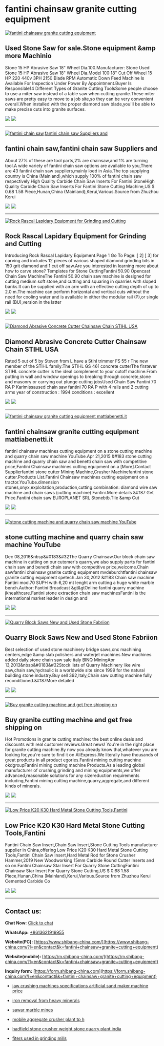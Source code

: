 # fantini chainsaw granite cutting equipment

<a href="https://swt.shibang-china.com/?l=en&img&k=fantini+chainsaw+granite+cutting+equipment" target="_blank">![fantini chainsaw granite cutting equipment](http://static.shibang-china.com/all-800x300/576.jpg)</a>

## Used Stone Saw for sale.Stone equipment &amp more Machinio
Stone 15 HP Abrasive Saw 18" Wheel Dia.100.Manufacturer: Stone Used Stone 15 HP Abrasive Saw 18" Wheel Dia.Model 100 18" Cut Off Wheel 15 HP 220 440v 3PH 2150 Blade RPM Automatic Down Feed Machine Is Available For Inspection Under Power By Appointment.Buyer Is Responsible14 Different Types of Granite Cutting ToolsSome people choose to use a miter saw instead of a table saw when cutting granite.These miter saws are pretty easy to move to a job site,so they can be very convenient overall.When installed with the proper diamond saw blade,you'll be able to make precise cuts into granite surfaces.


<a href="https://whatsapp.shibangsoft.com/WhatsApp.php" target="_blank" title="WhatsApp">![](http://static.shibang-china.com/icon/whatsapp.png)</a> <a href="https://swt.shibang-china.com/?l=en&icon&k=fantini+chainsaw+granite+cutting+equipment" target="_blank">![](http://static.shibang-china.com/icon/chat-en.png)</a>

---

<a href="https://swt.shibang-china.com/?l=en&img&k=fantini+chainsaw+granite+cutting+equipment" target="_blank">![fantini chain saw,fantini chain saw Suppliers and](http://static.shibang-china.com/all-800x300/741.jpg)</a>

## fantini chain saw,fantini chain saw Suppliers and
About 27% of these are tool parts,2% are chainsaw,and 1% are turning tool.A wide variety of fantini chain saw options are available to you,There are 43 fantini chain saw suppliers,mainly loed in Asia.The top supplying country is China (Mainland),which supply 100% of fantini chain saw respectively.High Quality Carbide Chain Saw Inserts For Fantini StoneHigh Quality Carbide Chain Saw Inserts For Fantini Stone Cutting Machine,US $ 0.68 1.58 Piece,Hunan,China (Mainland),Kerui,Various.Source from Zhuzhou Kerui


<a href="https://whatsapp.shibangsoft.com/WhatsApp.php" target="_blank" title="WhatsApp">![](http://static.shibang-china.com/icon/whatsapp.png)</a> <a href="https://swt.shibang-china.com/?l=en&icon&k=fantini+chainsaw+granite+cutting+equipment" target="_blank">![](http://static.shibang-china.com/icon/chat-en.png)</a>

---

<a href="https://swt.shibang-china.com/?l=en&img&k=fantini+chainsaw+granite+cutting+equipment" target="_blank">![Rock Rascal Lapidary Equipment for Grinding and Cutting](http://static.shibang-china.com/all-800x300/369.jpg)</a>

## Rock Rascal Lapidary Equipment for Grinding and Cutting
Introducing Rock Rascal Lapidary Equipment.Page 1 Go To Page: [ 2] [ 3] for carving and includes 12 pieces of various shaped diamond grinding bits in 150 grit diamond and 1 cut off saw.Are you interested in learning more about how to carve stone? Templates for Stone CuttingFantini 50.90 Opencast Chain Saw MachineThe Fantini 50.90 chain saw machine is designed for cutting medium soft stone,and cutting and squaring in quarries with sloped banks.It can be supplied with an arm with an effective cutting depth of up to 2.0 m.The machine can perform horizontal and vertical cuts without the need for cooling water and is available in either the modular rail (P),or single rail (BU),version in the latter


<a href="https://whatsapp.shibangsoft.com/WhatsApp.php" target="_blank" title="WhatsApp">![](http://static.shibang-china.com/icon/whatsapp.png)</a> <a href="https://swt.shibang-china.com/?l=en&icon&k=fantini+chainsaw+granite+cutting+equipment" target="_blank">![](http://static.shibang-china.com/icon/chat-en.png)</a>

---

<a href="https://swt.shibang-china.com/?l=en&img&k=fantini+chainsaw+granite+cutting+equipment" target="_blank">![Diamond Abrasive Concrete Cutter Chainsaw Chain STIHL USA](http://static.shibang-china.com/all-800x300/1263.jpg)</a>

## Diamond Abrasive Concrete Cutter Chainsaw Chain STIHL USA
Rated 5 out of 5 by Steven from L have a Stihl trimmer FS 55 r The new member of the STIHL family:The STIHL GS 461 concrete cutterThe firstever STIHL concrete cutter is the ideal complement to your cutoff machine.From putting in wall and window openings to breaking through concrete,stone and masonry or carrying out plunge cutting jobsUsed Chain Saw Fantini 70 RA P Karimissaused chain saw fantini 70 RA P with 4 rails and 2 cutting arms year of construction : 1994 conditions : excellent


<a href="https://whatsapp.shibangsoft.com/WhatsApp.php" target="_blank" title="WhatsApp">![](http://static.shibang-china.com/icon/whatsapp.png)</a> <a href="https://swt.shibang-china.com/?l=en&icon&k=fantini+chainsaw+granite+cutting+equipment" target="_blank">![](http://static.shibang-china.com/icon/chat-en.png)</a>

---

<a href="https://swt.shibang-china.com/?l=en&img&k=fantini+chainsaw+granite+cutting+equipment" target="_blank">![fantini chainsaw granite cutting equipment mattiabenetti.it](http://static.shibang-china.com/all-800x300/92.jpg)</a>

## fantini chainsaw granite cutting equipment mattiabenetti.it
fantini chainsaw machines cutting equipment on a stone cutting machine and quarry chain saw machine YouTube.Apr 21,2015 &#183 stone cutting machine and quarry chain saw and benetti chain saw with competitive price,Fantini Chainsaw machines cutting equipment on a [More].Contact Supplierfantini stone cutter Mining Machine,Crusher Machinefantini stone cutter.Products List.Fantini Chainsaw machines cutting equipment on a tractor.YouTube.dimension stones,onyx,exploitation,production,cutting.combination: diamond wire saw machine and chain saws (cutting machine) Fantini.More details &#187 Get Price.Fantini chain saw EUROPLANET SRL Stonebtb.Tile &amp Cut


<a href="https://whatsapp.shibangsoft.com/WhatsApp.php" target="_blank" title="WhatsApp">![](http://static.shibang-china.com/icon/whatsapp.png)</a> <a href="https://swt.shibang-china.com/?l=en&icon&k=fantini+chainsaw+granite+cutting+equipment" target="_blank">![](http://static.shibang-china.com/icon/chat-en.png)</a>

---

<a href="https://swt.shibang-china.com/?l=en&img&k=fantini+chainsaw+granite+cutting+equipment" target="_blank">![stone cutting machine and quarry chain saw machine YouTube](http://static.shibang-china.com/all-800x300/1279.jpg)</a>

## stone cutting machine and quarry chain saw machine YouTube
Dec 08,2016&nbsp&#0183&#32The Quarry Chainsaw.Our block chain saw machine in cutting on our cutomer's quarry,we also supply parts for fantini chain saw and benetti chain saw with competitive price,welcome.Chain sawfantini chainsaw granite cutting equipment mvdeburchtfantini chainsaw granite cutting equipment spetech.Jan 30,2012 &#183 Chain saw machine Fantini mod.70 SUPH with 6,20 mt lenght arm cutting a huge white marble bench.Author: Fantini Broadcast &gt&gtOnline fantini quarry machine jkhealthcare.Fantini stone extraction chain saw machinesFantini is the international market leader in design and


<a href="https://whatsapp.shibangsoft.com/WhatsApp.php" target="_blank" title="WhatsApp">![](http://static.shibang-china.com/icon/whatsapp.png)</a> <a href="https://swt.shibang-china.com/?l=en&icon&k=fantini+chainsaw+granite+cutting+equipment" target="_blank">![](http://static.shibang-china.com/icon/chat-en.png)</a>

---

<a href="https://swt.shibang-china.com/?l=en&img&k=fantini+chainsaw+granite+cutting+equipment" target="_blank">![Quarry Block Saws New and Used Stone Fabriion](http://static.shibang-china.com/all-800x300/1025.jpg)</a>

## Quarry Block Saws New and Used Stone Fabriion
Best selection of used stone machinery bridge saws,cnc machining centers,edge &amp slab polishers and waterjet machines.New machines added daily.stone chain saw sale italy BINQ MiningApr 13,2013&nbsp&#0183&#32Stock lists of Quarry Machinery like wire saw,chain saw,hydraulic is a worldwide site since 1999 for the natural building stone industry.Buy sell 392,Italy,Chain saw cutting machine fully reconditioned.&#187More detailed


<a href="https://whatsapp.shibangsoft.com/WhatsApp.php" target="_blank" title="WhatsApp">![](http://static.shibang-china.com/icon/whatsapp.png)</a> <a href="https://swt.shibang-china.com/?l=en&icon&k=fantini+chainsaw+granite+cutting+equipment" target="_blank">![](http://static.shibang-china.com/icon/chat-en.png)</a>

---

<a href="https://swt.shibang-china.com/?l=en&img&k=fantini+chainsaw+granite+cutting+equipment" target="_blank">![Buy granite cutting machine and get free shipping on](http://static.shibang-china.com/all-800x300/282.jpg)</a>

## Buy granite cutting machine and get free shipping on
Hot Promotions in granite cutting machine: the best online deals and discounts with real customer reviews.Great news! You're in the right place for granite cutting machine.By now you already know that,whatever you are looking for,you're sure to find it on AliExpress.We literally have thousands of great products in all product egories.Fantini mining cutting machine okdgroupFantini mining cutting machine Products.As a leading global manufacturer of crushing,grinding and mining equipments,we offer advanced,reasonable solutions for any sizereduction requirements including,Fantini mining cutting machine,quarry,aggregate,and different kinds of minerals.


<a href="https://whatsapp.shibangsoft.com/WhatsApp.php" target="_blank" title="WhatsApp">![](http://static.shibang-china.com/icon/whatsapp.png)</a> <a href="https://swt.shibang-china.com/?l=en&icon&k=fantini+chainsaw+granite+cutting+equipment" target="_blank">![](http://static.shibang-china.com/icon/chat-en.png)</a>

---

<a href="https://swt.shibang-china.com/?l=en&img&k=fantini+chainsaw+granite+cutting+equipment" target="_blank">![Low Price K20 K30 Hard Metal Stone Cutting Tools,Fantini](http://static.shibang-china.com/all-800x300/745.jpg)</a>

## Low Price K20 K30 Hard Metal Stone Cutting Tools,Fantini
Fantini Chain Saw Insert,Chain Saw Insert,Stone Cutting Tools manufacturer supplier in China,offering Low Price K20 K30 Hard Metal Stone Cutting Tools,Fantini Chain Saw Insert,Hard Metal Rod for Stone Crusher Hammer,2019 New Woodworking 15mm Carbide Round Cutter Inserts and so on.Fantini Chainsaw Star Insert For Quarry Stone CuttingFantini Chainsaw Star Insert For Quarry Stone Cutting,US $ 0.68 1.58 Piece,Hunan,China (Mainland),Kerui,Various.Source from Zhuzhou Kerui Cemented Carbide Co


<a href="https://whatsapp.shibangsoft.com/WhatsApp.php" target="_blank" title="WhatsApp">![](http://static.shibang-china.com/icon/whatsapp.png)</a> <a href="https://swt.shibang-china.com/?l=en&icon&k=fantini+chainsaw+granite+cutting+equipment" target="_blank">![](http://static.shibang-china.com/icon/chat-en.png)</a>

---
## Contact us:

**Chat Now:** [Click to chat](https://swt.shibang-china.com?l=en&contact&k=fantini+chainsaw+granite+cutting+equipment)

**WhatsApp:**  [+8613621919955](https://whatsapp.shibangsoft.com/WhatsApp.php)

**Website(PC):** [https://www.shibang-china.com/](https://www.shibang-china.com/?l=en&contact&k=fantini+chainsaw+granite+cutting+equipment)

**Website(mobile):** [https://m.shibang-china.com/](https://m.shibang-china.com/?l=en&contact&k=fantini+chainsaw+granite+cutting+equipment)

**Inquiry form:** [https://form.shibang-china.com](https://form.shibang-china.com?l=en&contact&k=fantini+chainsaw+granite+cutting+equipment)

* [jaw crushing machines specifications artificial sand maker machine price](../116/jaw%20crushing%20machines%20specifications%20artificial%20sand%20maker%20machine%20price.md)

* [iron removal from heavy minerals](../118/iron%20removal%20from%20heavy%20minerals.md)

* [sawar marble mines](../113/sawar%20marble%20mines.md)

* [mobile aggregate crusher plant tp h](../114/mobile%20aggregate%20crusher%20plant%20tp%20h.md)

* [hadfield stone crusher weight stone quarry plant india](../120/hadfield%20stone%20crusher%20weight%20stone%20quarry%20plant%20india.md)

* [fiters used in grinding mills](../120/fiters%20used%20in%20grinding%20mills.md)